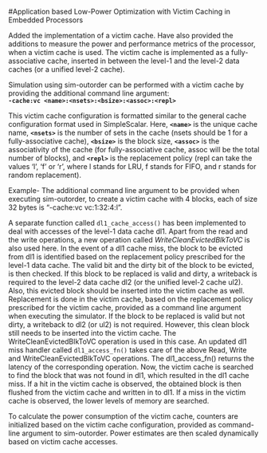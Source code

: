#Application based Low-Power Optimization with Victim Caching in Embedded Processors

Added the implementation of a victim cache. Have also provided the additions to measure the power and performance metrics of the processor, when a victim cache is used. The victim cache is implemented as a fully-associative cache, inserted in between the level-1 and the level-2 data caches (or a unified level-2 cache). 

Simulation using sim-outorder can be performed with a victim cache by providing the additional command line argument:  
**`-cache:vc <name>:<nsets>:<bsize>:<assoc>:<repl>`**

This victim cache configuration is formatted similar to the general cache configuration format used in SimpleScalar.
Here, **`<name>`**  is the unique cache name, **`<nsets>`** is the number of sets in the cache (nsets should be 1 for a fully-associative cache), **`<bsize>`** is the block size, **`<assoc>`** is the associativity of the cache (for fully-associative cache, assoc will be the total number of blocks), and **`<repl>`**  is the replacement policy (repl can take the values ‘l’, ‘f’ or ‘r’, where l stands for LRU, f stands for FIFO, and r stands for random replacement). 

Example- The additional command line argument to be provided when executing sim-outorder, to create a victim cache with 4 blocks, each of size 32 bytes is “-cache:vc vc:1:32:4:l”. 
 
A separate function called `dl1_cache_access()` has been implemented to deal with accesses of the level-1 data cache dl1. Apart from the read and the write operations, a new operation called *WriteCleanEvictedBlkToVC* is also used here.
In the event of a dl1 cache miss, the block to be evicted from dl1 is identified based on the replacement policy prescribed for the level-1 data cache. The valid bit and the dirty bit of the block to be evicted, is then checked. If this block to be replaced is valid and dirty, a writeback is required to the level-2 data cache dl2 (or the unified level-2 cache ul2). Also, this evicted block should be inserted into the victim cache as well. Replacement is done in the victim cache, based on the replacement policy prescribed for the victim cache, provided as a command line argument when executing the simulator. If the block to be replaced is valid but not dirty, a writeback to dl2 (or ul2) is not required. However, this clean block still needs to be inserted into the victim cache. The WriteCleanEvictedBlkToVC operation is used in this case. An updated dl1 miss handler called `dl1_access_fn()` takes care of the above Read, Write and WriteCleanEvictedBlkToVC operations. The dl1_access_fn() returns the latency of the corresponding operation.
Now, the victim cache is searched to find the block that was not found in dl1, which resulted in the dl1 cache miss. If a hit in the victim cache is observed, the obtained block is then flushed from the victim cache and written in to dl1. If a miss in the victim cache is observed, the lower levels of memory are searched.
 
To calculate the power consumption of the victim cache, counters are initialized based on the victim cache configuration, provided as command-line argument to sim-outorder. Power estimates are then scaled dynamically based on victim cache accesses.
